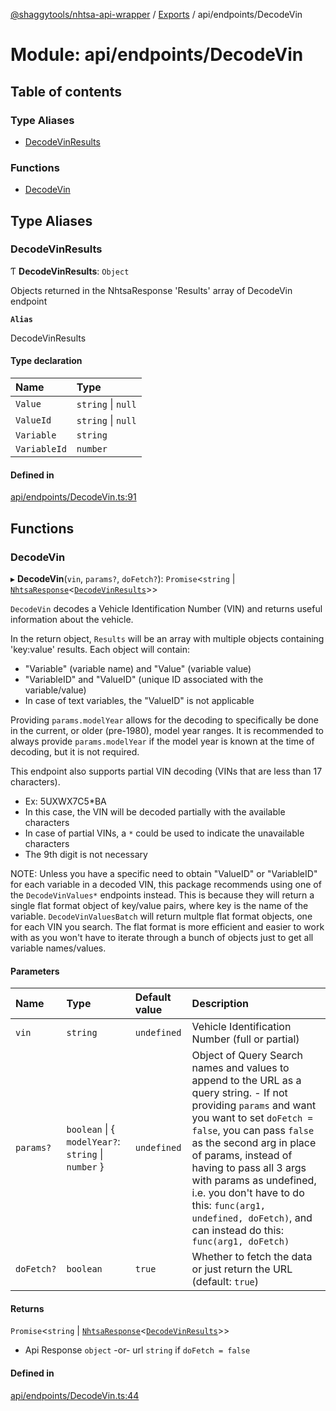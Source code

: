 [@shaggytools/nhtsa-api-wrapper](../README.md) / [Exports](../modules.md) / api/endpoints/DecodeVin

# Module: api/endpoints/DecodeVin

## Table of contents

### Type Aliases

- [DecodeVinResults](api_endpoints_DecodeVin.md#decodevinresults)

### Functions

- [DecodeVin](api_endpoints_DecodeVin.md#decodevin)

## Type Aliases

### DecodeVinResults

Ƭ **DecodeVinResults**: `Object`

Objects returned in the NhtsaResponse 'Results' array of DecodeVin endpoint

**`Alias`**

DecodeVinResults

#### Type declaration

| Name | Type |
| :------ | :------ |
| `Value` | `string` \| ``null`` |
| `ValueId` | `string` \| ``null`` |
| `Variable` | `string` |
| `VariableId` | `number` |

#### Defined in

[api/endpoints/DecodeVin.ts:91](https://github.com/ShaggyTech/nhtsa-api-wrapper/blob/e851323/packages/lib/src/api/endpoints/DecodeVin.ts#L91)

## Functions

### DecodeVin

▸ **DecodeVin**(`vin`, `params?`, `doFetch?`): `Promise`<`string` \| [`NhtsaResponse`](api_types.md#nhtsaresponse)<[`DecodeVinResults`](api_endpoints_DecodeVin.md#decodevinresults)\>\>

`DecodeVin` decodes a Vehicle Identification Number (VIN) and returns useful information about
the vehicle.

In the return object, `Results` will be an array with multiple objects containing 'key:value'
results. Each object will contain:
- "Variable" (variable name) and "Value" (variable value)
- "VariableID" and "ValueID" (unique ID associated with the variable/value)
- In case of text variables, the "ValueID" is not applicable

Providing `params.modelYear` allows for the decoding to specifically be done in the current, or
older (pre-1980), model year ranges. It is recommended to always provide `params.modelYear` if
the model year is known at the time of decoding, but it is not required.

This endpoint also supports partial VIN decoding (VINs that are less than 17 characters).
  - Ex: 5UXWX7C5*BA
  - In this case, the VIN will be decoded partially with the available characters
  - In case of partial VINs, a `*` could be used to indicate the unavailable characters
  - The 9th digit is not necessary

NOTE: Unless you have a specific need to obtain "ValueID" or "VariableID" for each variable
in a decoded VIN, this package recommends using one of the `DecodeVinValues*` endpoints
instead. This is because they will return a single flat format object of key/value pairs,
where key is the name of the variable. `DecodeVinValuesBatch` will return multple flat format
objects, one for each VIN you search. The flat format is more efficient and easier to work with
as you won't have to iterate through a bunch of objects just to get all variable names/values.

#### Parameters

| Name | Type | Default value | Description |
| :------ | :------ | :------ | :------ |
| `vin` | `string` | `undefined` | Vehicle Identification Number (full or partial) |
| `params?` | `boolean` \| { `modelYear?`: `string` \| `number`  } | `undefined` | Object of Query Search names and values to append to the URL as a query string. - If not providing `params` and want you want to set `doFetch = false`, you can pass `false` as the second arg in place of params, instead of having to pass all 3 args with params as undefined, i.e. you don't have to do this: `func(arg1, undefined, doFetch)`, and can instead do this: `func(arg1, doFetch)` |
| `doFetch?` | `boolean` | `true` | Whether to fetch the data or just return the URL (default: `true`) |

#### Returns

`Promise`<`string` \| [`NhtsaResponse`](api_types.md#nhtsaresponse)<[`DecodeVinResults`](api_endpoints_DecodeVin.md#decodevinresults)\>\>

- Api Response `object`
-or- url `string` if `doFetch = false`

#### Defined in

[api/endpoints/DecodeVin.ts:44](https://github.com/ShaggyTech/nhtsa-api-wrapper/blob/e851323/packages/lib/src/api/endpoints/DecodeVin.ts#L44)
